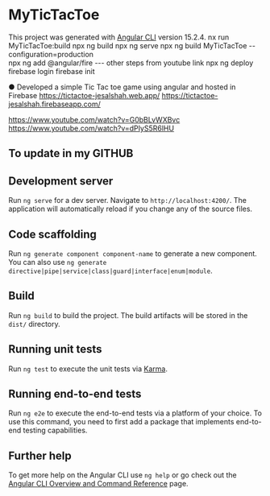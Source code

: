 # MyTicTacToe

This project was generated with [Angular CLI](https://github.com/angular/angular-cli) version 15.2.4.
nx run MyTicTacToe:build
npx ng build
npx ng serve
npx ng build MyTicTacToe --configuration=production  
npx ng add @angular/fire   --- other steps from youtube link
npx ng deploy 
firebase login
firebase init


●	Developed a simple Tic Tac toe game using angular and hosted in Firebase  https://tictactoe-jesalshah.web.app/
https://tictactoe-jesalshah.firebaseapp.com/

https://www.youtube.com/watch?v=G0bBLvWXBvc
https://www.youtube.com/watch?v=dPIyS5R6lHU

## To update in my GITHUB

## Development server

Run `ng serve` for a dev server. Navigate to `http://localhost:4200/`. The application will automatically reload if you change any of the source files.

## Code scaffolding

Run `ng generate component component-name` to generate a new component. You can also use `ng generate directive|pipe|service|class|guard|interface|enum|module`.

## Build

Run `ng build` to build the project. The build artifacts will be stored in the `dist/` directory.

## Running unit tests

Run `ng test` to execute the unit tests via [Karma](https://karma-runner.github.io).

## Running end-to-end tests

Run `ng e2e` to execute the end-to-end tests via a platform of your choice. To use this command, you need to first add a package that implements end-to-end testing capabilities.

## Further help

To get more help on the Angular CLI use `ng help` or go check out the [Angular CLI Overview and Command Reference](https://angular.io/cli) page.
